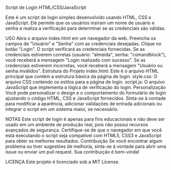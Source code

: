 Script de Login HTML/CSS/JavaScript

Este é um script de login simples desenvolvido usando HTML, CSS e JavaScript. Ele permite que os usuários insiram um nome de usuário e senha e realiza a verificação para determinar se as credenciais são válidas.

USO
Abra o arquivo index.html em um navegador da web.
Preencha os campos de "Usuário" e "Senha" com as credenciais desejadas.
Clique no botão "Login".
O script verificará as credenciais fornecidas.
Se as credenciais estiverem corretas (usuário: "almeida", senha: "comandblock"), você receberá a mensagem "Login realizado com sucesso".
Se as credenciais estiverem incorretas, você receberá a mensagem "Usuário ou senha inválidos".
Estrutura do Projeto
index.html: Este é o arquivo HTML principal que contém a estrutura básica da página de login.
style.css: O arquivo CSS contendo os estilos para a página de login.
script.js: O arquivo JavaScript que implementa a lógica de verificação do login.
Personalização
Você pode personalizar o design e o comportamento do formulário de login ajustando o código HTML, CSS e JavaScript fornecidos. Sinta-se à vontade para modificar a aparência, adicionar validações de entrada adicionais ou integrar o script em um sistema maior, se necessário.

NOTAS
Este script de login é apenas para fins educacionais e não deve ser usado em um ambiente de produção real, pois não possui recursos avançados de segurança.
Certifique-se de que o navegador em que você está executando o script seja compatível com HTML5, CSS3 e JavaScript para obter os melhores resultados.
Contribuição
Se você encontrar algum problema ou tiver sugestões de melhoria, sinta-se à vontade para abrir uma issue ou enviar um pull request. Sua contribuição é bem-vinda!

LICENÇA
Este projeto é licenciado sob a MIT License.
